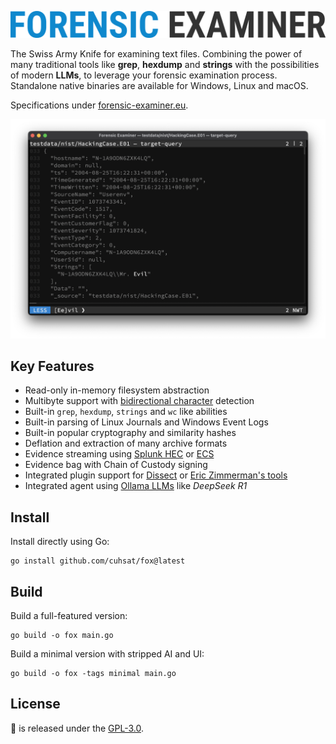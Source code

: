 ![](docs/img/fox.png "Forensic Examiner")

The Swiss Army Knife for examining text files. Combining the power of many traditional tools like **grep**, **hexdump** and **strings** with the possibilities of modern **LLMs**, to leverage your forensic examination process. Standalone native binaries are available for Windows, Linux and macOS.

Specifications under [forensic-examiner.eu](https://forensic-examiner.eu).

![](docs/img/demo.png)

## Key Features
* Read-only in-memory filesystem abstraction
* Multibyte support with [bidirectional character](https://nvd.nist.gov/vuln/detail/CVE-2021-42574) detection
* Built-in `grep`, `hexdump`, `strings` and `wc` like abilities
* Built-in parsing of Linux Journals and Windows Event Logs
* Built-in popular cryptography and similarity hashes
* Deflation and extraction of many archive formats
* Evidence streaming using [Splunk HEC](https://docs.splunk.com/Documentation/Splunk/latest/RESTREF/RESTinput) or [ECS](https://www.elastic.co/docs/reference/ecs)
* Evidence bag with Chain of Custody signing
* Integrated plugin support for [Dissect](https://docs.dissect.tools) or [Eric Zimmerman's tools](https://ericzimmerman.github.io/)
* Integrated agent using [Ollama LLMs](https://ollama.com/search) like *DeepSeek R1*

## Install
Install directly using Go:
```console
go install github.com/cuhsat/fox@latest
```

## Build
Build a full-featured version:
```console
go build -o fox main.go
```

Build a minimal version with stripped AI and UI:
```console
go build -o fox -tags minimal main.go
```

## License
🦊 is released under the [GPL-3.0](LICENSE.md).
